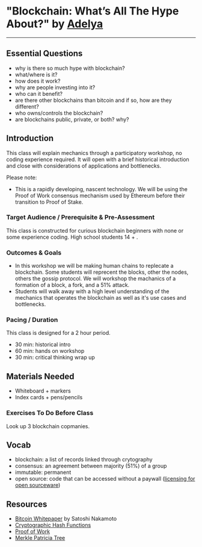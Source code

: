 # "Blockchain: What’s All The Hype About?" by [Adelya](https://www.astar.app)
---
## Essential Questions
 * why is there so much hype with blockchain?
 * what/where is it?
 * how does it work?
 * why are people investing into it?
 * who can it benefit?
 * are there other blockchains than bitcoin and if so, how are they different?
 * who owns/controls the blockchain?
 * are blockchains public, private, or both? why?

## Introduction

This class will explain mechanics through a participatory workshop, no coding experience required.
It will open with a brief historical introduction and close with considerations of 
applications and bottlenecks.

Please note: 
* This is a rapidly developing, nascent technology. 
We will be using the Proof of Work consensus mechanism used by Ethereum
before their transition to Proof of Stake. 

### Target Audience / Prerequisite & Pre-Assessment
This class is constructed for curious blockchain beginners with none or some
experience coding. High school students 14 + . 

### Outcomes & Goals
* In this workshop we will be making human chains to replecate a blockchain. 
Some students will reprecent the blocks, other the nodes, others the gossip protocol.
We will workshop the machanics of a formation of a block, a fork, and a 51% attack.
* Students will walk away with a high level understanding of the mechanics 
that operates the blockchain as well as it's use cases and bottlenecks.

### Pacing / Duration
This class is designed for a 2 hour period.
* 30 min: historical intro
* 60 min: hands on workshop
* 30 min: critical thinking wrap up

## Materials Needed
* Whiteboard + markers
* Index cards + pens/pencils

### Exercises To Do Before Class
Look up 3 blockchain copmanies. 

## Vocab
- blockchain: a list of records linked through crytography 
- consensus: an agreement between majority (51%) of a group
- immutable: permanent
- open source: code that can be accessed without a paywall ([licensing for open sourceware](https://opensource.org/licenses))

## Resources
* [Bitcoin Whitepaper](https://bitcoin.org/bitcoin.pdf) by Satoshi Nakamoto
* [Cryptographic Hash Functions](https://www.khanacademy.org/economics-finance-domain/core-finance/money-and-banking/bitcoin/v/bitcoin-cryptographic-hash-function)
* [Proof of Work](https://www.khanacademy.org/economics-finance-domain/core-finance/money-and-banking/bitcoin/v/bitcoin-proof-of-work)
* [Merkle Patricia Tree](https://github.com/ethereum/wiki/wiki/Patricia-Tree)
